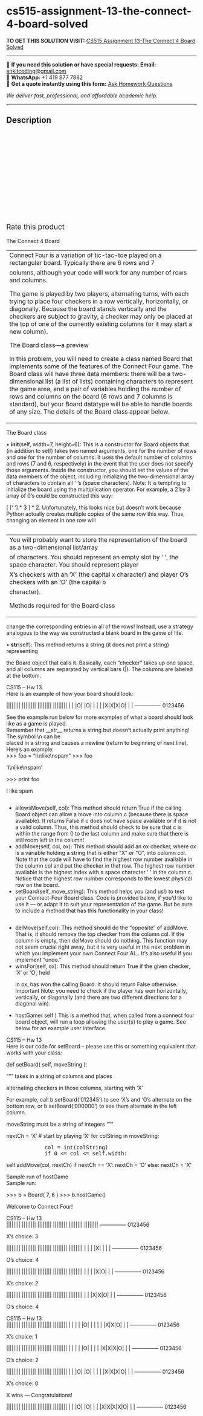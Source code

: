 # cs515-assignment-13-the-connect-4-board-solved
**TO GET THIS SOLUTION VISIT:** [CS515 Assignment 13-The Connect 4 Board Solved](https://www.ankitcodinghub.com/product/cs515-assignment-13-the-connect-4-board-solved/)


---

📩 **If you need this solution or have special requests:** **Email:** ankitcoding@gmail.com  
📱 **WhatsApp:** +1 419 877 7882  
📄 **Get a quote instantly using this form:** [Ask Homework Questions](https://www.ankitcodinghub.com/services/ask-homework-questions/)

*We deliver fast, professional, and affordable academic help.*

---

<h2>Description</h2>



<div class="kk-star-ratings kksr-auto kksr-align-center kksr-valign-top" data-payload="{&quot;align&quot;:&quot;center&quot;,&quot;id&quot;:&quot;96661&quot;,&quot;slug&quot;:&quot;default&quot;,&quot;valign&quot;:&quot;top&quot;,&quot;ignore&quot;:&quot;&quot;,&quot;reference&quot;:&quot;auto&quot;,&quot;class&quot;:&quot;&quot;,&quot;count&quot;:&quot;0&quot;,&quot;legendonly&quot;:&quot;&quot;,&quot;readonly&quot;:&quot;&quot;,&quot;score&quot;:&quot;0&quot;,&quot;starsonly&quot;:&quot;&quot;,&quot;best&quot;:&quot;5&quot;,&quot;gap&quot;:&quot;4&quot;,&quot;greet&quot;:&quot;Rate this product&quot;,&quot;legend&quot;:&quot;0\/5 - (0 votes)&quot;,&quot;size&quot;:&quot;24&quot;,&quot;title&quot;:&quot;CS515 Assignment 13-The Connect 4 Board Solved&quot;,&quot;width&quot;:&quot;0&quot;,&quot;_legend&quot;:&quot;{score}\/{best} - ({count} {votes})&quot;,&quot;font_factor&quot;:&quot;1.25&quot;}">

<div class="kksr-stars">

<div class="kksr-stars-inactive">
            <div class="kksr-star" data-star="1" style="padding-right: 4px">


<div class="kksr-icon" style="width: 24px; height: 24px;"></div>
        </div>
            <div class="kksr-star" data-star="2" style="padding-right: 4px">


<div class="kksr-icon" style="width: 24px; height: 24px;"></div>
        </div>
            <div class="kksr-star" data-star="3" style="padding-right: 4px">


<div class="kksr-icon" style="width: 24px; height: 24px;"></div>
        </div>
            <div class="kksr-star" data-star="4" style="padding-right: 4px">


<div class="kksr-icon" style="width: 24px; height: 24px;"></div>
        </div>
            <div class="kksr-star" data-star="5" style="padding-right: 4px">


<div class="kksr-icon" style="width: 24px; height: 24px;"></div>
        </div>
    </div>

<div class="kksr-stars-active" style="width: 0px;">
            <div class="kksr-star" style="padding-right: 4px">


<div class="kksr-icon" style="width: 24px; height: 24px;"></div>
        </div>
            <div class="kksr-star" style="padding-right: 4px">


<div class="kksr-icon" style="width: 24px; height: 24px;"></div>
        </div>
            <div class="kksr-star" style="padding-right: 4px">


<div class="kksr-icon" style="width: 24px; height: 24px;"></div>
        </div>
            <div class="kksr-star" style="padding-right: 4px">


<div class="kksr-icon" style="width: 24px; height: 24px;"></div>
        </div>
            <div class="kksr-star" style="padding-right: 4px">


<div class="kksr-icon" style="width: 24px; height: 24px;"></div>
        </div>
    </div>
</div>


<div class="kksr-legend" style="font-size: 19.2px;">
            <span class="kksr-muted">Rate this product</span>
    </div>
    </div>
<div class="page" title="Page 1">
<div class="layoutArea">
<div class="column">
&nbsp;

</div>
</div>
<div class="layoutArea">
<div class="column">
The Connect 4 Board

</div>
</div>
<table>
<tbody>
<tr>
<td>
<div class="layoutArea">
<div class="column">
Connect Four is a variation of tic-tac-toe played on a rectangular board. Typically there are 6 rows and 7

</div>
</div>
</td>
</tr>
<tr>
<td>
<div class="layoutArea">
<div class="column">
columns, although your code will work for any number of rows and columns.

The game is played by two players, alternating turns, with each trying to place four checkers in a row vertically, horizontally, or diagonally. Because the board stands vertically and the checkers are subject to gravity, a checker may only be placed at the top of one of the currently existing columns (or it may start a new column).

The Board class—a preview

In this problem, you will need to create a class named Board that implements some of the features of the Connect Four game. The Board class will have three data members: there will be a two-dimensional list (a list of lists) containing characters to represent the game area, and a pair of variables holding the number of rows and columns on the board (6 rows and 7 columns is standard), but your Board datatype will be able to handle boards of any size. The details of the Board class appear below.

</div>
</div>
</td>
</tr>
</tbody>
</table>
<div class="layoutArea">
<div class="column">
The Board class

• __init__(self, width=7, height=6): This is a constructor for Board objects that (in addition to self) takes two named arguments, one for the number of rows and one for the number of columns. It uses the default number of columns and rows (7 and 6, respectively) in the event that the user does not specify those arguments. Inside the constructor, you should set the values of the data members of the object, including initializing the two-dimensional array of characters to contain all ‘ ‘s (space characters). Note: It is tempting to initialize the board using the multiplication operator. For example, a 2 by 3 array of 0’s could be constructed this way:

[ [‘ ‘] * 3 ] * 2. Unfortunately, this looks nice but doesn’t work because Python actually creates multiple copies of the same row this way. Thus, changing an element in one row will

</div>
</div>
<table>
<tbody>
<tr>
<td>
<div class="layoutArea">
<div class="column">
You will probably want to store the representation of the board as a two-dimensional list/array

</div>
</div>
</td>
</tr>
<tr>
<td>
<div class="layoutArea">
<div class="column">
of characters. You should represent an empty slot by ‘ ‘, the space character. You should represent player

</div>
</div>
</td>
</tr>
<tr>
<td>
<div class="layoutArea">
<div class="column">
X’s checkers with an ‘X’ (the capital x character) and player O’s checkers with an ‘O’ (the capital o

</div>
</div>
</td>
</tr>
<tr>
<td>
<div class="layoutArea">
<div class="column">
character).

Methods required for the Board class

</div>
</div>
</td>
</tr>
</tbody>
</table>
</div>
<div class="page" title="Page 2">
<div class="layoutArea">
<div class="column">
change the corresponding entries in all of the rows! Instead, use a strategy analogous to the way we constructed a blank board in the game of life.

• __str__(self): This method returns a string (it does not print a string) representing

the Board object that calls it. Basically, each “checker” takes up one space, and all columns are separated by vertical bars (|). The columns are labeled at the bottom.

</div>
</div>
<div class="layoutArea">
<div class="column">
CS115 – Hw 13

</div>
</div>
<div class="section">
<div class="layoutArea">
<div class="column">
Here is an example of how your board should look:

|||||||| |||||||| |||||||| |||||||| | | |O| |O| | | | |X|X|X|O| | | ————— 0123456

</div>
</div>
</div>
<div class="section">
<div class="layoutArea">
<div class="column">
See the example run below for more examples of what a board should look like as a game is played.

</div>
</div>
<div class="layoutArea">
<div class="column">
Remember that __str__ returns a string but doesn’t actually print anything! The symbol \n can be

</div>
</div>
<div class="layoutArea">
<div class="column">
placed in a string and causes a newline (return to beginning of next line). Here’s an example:

</div>
</div>
<div class="layoutArea">
<div class="column">
&gt;&gt;&gt; foo = “I\nlike\nspam” &gt;&gt;&gt; foo

‘I\nlike\nspam’

&gt;&gt;&gt; print foo

I like spam

</div>
</div>
</div>
<div class="layoutArea">
<div class="column">
<ul>
<li>allowsMove(self, col): This method should return True if the calling Board object can allow a move into column c (because there is space available). It returns False if c does not have space available or if it is not a valid column. Thus, this method should check to be sure that c is within the range from 0 to the last column and make sure that there is still room left in the column!</li>
<li>addMove(self, col, ox): This method should add an ox checker, where ox is a variable holding a string that is either “X” or “O”, into column col. Note that the code will have to find the highest row number available in the column col and put the checker in that row. The highest row number available is the highest index with a space character ‘ ‘ in the column c. Notice that
the highest row number corresponds to the lowest physical row on the board.
</li>
<li>setBoard(self, move_string): This method helps you (and us!) to test your Connect-Four
Board class. Code is provided below, if you’d like to use it — or adapt it to suit your representation of the game. But be sure to include a method that has this functionality in your class!
</li>
</ul>
</div>
</div>
</div>
<div class="page" title="Page 3">
<div class="layoutArea">
<div class="column">
<ul>
<li>delMove(self,col): This method should do the “opposite” of addMove. That is, it should remove the top checker from the column col. If the column is empty, then delMove should do nothing. This function may not seem crucial right away, but it is very useful in the next problem in which you implement your own Connect Four AI… It’s also useful if you implement “undo.”</li>
<li>winsFor(self, ox): This method should return True if the given checker, ‘X’ or ‘O’, held

in ox, has won the calling Board. It should return False otherwise. Important Note: you need to check if the player has won horizontally, vertically, or diagonally (and there are two different directions for a diagonal win).</li>
<li>hostGame( self ) This is a method that, when called from a connect four board object, will run a loop allowing the user(s) to play a game. See below for an example user interface.</li>
</ul>
</div>
</div>
<div class="layoutArea">
<div class="column">
CS115 – Hw 13

</div>
</div>
<div class="section">
<div class="layoutArea">
<div class="column">
Here is our code for setBoard – please use this or something equivalent that works with your class:

def setBoard( self, moveString ):

“”” takes in a string of columns and places

alternating checkers in those columns, starting with ‘X’

For example, call b.setBoard(‘012345’) to see ‘X’s and ‘O’s alternate on the bottom row, or b.setBoard(‘000000’) to see them alternate in the left column.

moveString must be a string of integers “””

nextCh = ‘X’ # start by playing ‘X’ for colString in moveString:

<pre>            col = int(colString)
            if 0 &lt;= col &lt;= self.width:
</pre>
self.addMove(col, nextCh) if nextCh == ‘X’: nextCh = ‘O’ else: nextCh = ‘X’

</div>
</div>
</div>
<div class="layoutArea">
<div class="column">
Sample run of hostGame

</div>
</div>
<div class="section">
<div class="layoutArea">
<div class="column">
Sample run:

&gt;&gt;&gt; b = Board( 7, 6 ) &gt;&gt;&gt; b.hostGame()

Welcome to Connect Four!

</div>
</div>
</div>
</div>
<div class="page" title="Page 4">
<div class="layoutArea">
<div class="column">
CS115 – Hw 13

</div>
</div>
<div class="section">
<div class="layoutArea">
<div class="column">
|||||||| |||||||| |||||||| |||||||| |||||||| |||||||| ————— 0123456

X’s choice: 3

|||||||| |||||||| |||||||| |||||||| |||||||| | | | |X| | | | ————— 0123456

O’s choice: 4

|||||||| |||||||| |||||||| |||||||| |||||||| | | | |X|O| | | ————— 0123456

X’s choice: 2

|||||||| |||||||| |||||||| |||||||| |||||||| | | |X|X|O| | | ————— 0123456

O’s choice: 4

</div>
</div>
</div>
</div>
<div class="page" title="Page 5">
<div class="layoutArea">
<div class="column">
CS115 – Hw 13

</div>
</div>
<div class="section">
<div class="layoutArea">
<div class="column">
|||||||| |||||||| |||||||| |||||||| | | | | |O| | | | | |X|X|O| | | ————— 0123456

X’s choice: 1

|||||||| |||||||| |||||||| |||||||| | | | | |O| | | | |X|X|X|O| | | ————— 0123456

O’s choice: 2

|||||||| |||||||| |||||||| |||||||| | | |O| |O| | | | |X|X|X|O| | | ————— 0123456

X’s choice: 0

X wins — Congratulations!

|||||||| |||||||| |||||||| |||||||| | | |O| |O| | | |X|X|X|X|O| | | ————— 0123456

</div>
</div>
</div>
</div>
